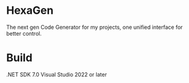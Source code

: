 # HexaGen
The next gen Code Generator for my projects, one unified interface for better control.

# Build
.NET SDK 7.0
Visual Studio 2022 or later
